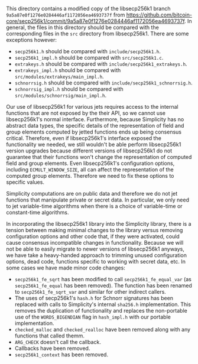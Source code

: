 This directory contains a modified copy of the libsecp256k1 branch `9a5a87e0f1276e0284446af1172056ea4693737f` from <https://github.com/bitcoin-core/secp256k1/commit/9a5a87e0f1276e0284446af1172056ea4693737f>.
In general, the files in this directory should be compared with the corresponding files in the `src` directory from libsecp256k1.
There are some exceptions however:

* `secp256k1.h` should be compared with `include/secp256k1.h`.
* `secp256k1_impl.h` should be compared with `src/secp256k1.c`.
* `extrakeys.h` should be compared with `include/secp256k1_extrakeys.h`.
* `extrakeys_impl.h` should be compared with `src/modules/extrakeys/main_impl.h`.
* `schnorrsig.h` should be compared with `include/secp256k1_schnorrsig.h`.
* `schnorrsig_impl.h` should be compared with `src/modules/schnorrsig/main_impl.h`.


Our use of libsecp256k1 for various jets requires access to the internal functions that are not exposed by the their API, so we cannot use libsecp256k1's normal interface.
Furthermore, because Simplicity has no abstract data types, the specific details of the representation of field and group elements computed by jetted functions ends up being consensus critical.
Therefore, even if libsecp256k1's interface exposed the functionality we needed, we still wouldn't be able perform libsecp256k1 version upgrades because different versions of libsecp256k1 do not guarantee that their functions won't change the representation of computed field and group elements.
Even libsecp256k1's configuration options, including `ECMULT_WINDOW_SIZE`, all can affect the representation of the computed group elements.
Therefore we need to fix these options to specific values.

Simplicity computations are on public data and therefore we do not jet functions that manipulate private or secret data.
In particular, we only need to jet variable-time algorithms when there is a choice of variable-time or constant-time algorithms.

In incorporating the libsecp256k1 library into the Simplicity library, there is a tension between making minimal changes to the library versus removing configuration options and other code that, if they were activated, could cause consensus incompatible changes in functionality.
Because we will not be able to easily migrate to newer versions of libsecp256k1 anyways, we have take a heavy-handed approach to trimming unused configuration options, dead code, functions specific to working with secret data, etc.
In some cases we have made minor code changes:

* `secp256k1_fe_sqrt` has been modified to call `secp256k1_fe_equal_var` (as `secp256k1_fe_equal` has been removed).  The function has been renamed to `secp256k1_fe_sqrt_var` and similar for other indirect callers.
* The uses of secp256k1's `hash.h` for Schnorr signatures has been replaced with calls to Simplicity's internal `sha256.h` implementation.  This removes the duplication of functionality and replaces the non-portable use of the `WORDS_BIGENDIAN` flag in `hash_impl.h` with our portable implementation.
* `checked_malloc` and `checked_realloc` have been removed along with any functions that called themm.
* `ARG_CHECK` doesn't call the callback.
* Callbacks have been removed.
* `secp256k1_context` has been removed.
